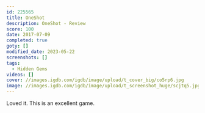 ```yaml
---
id: 225565
title: OneShot
description: OneShot - Review
score: 100
date: 2017-07-09
completed: true
goty: []
modified_date: 2023-05-22
screenshots: []
tags:
  - Hidden Gems
videos: []
cover: //images.igdb.com/igdb/image/upload/t_cover_big/co5rp6.jpg
image: //images.igdb.com/igdb/image/upload/t_screenshot_huge/scjtq5.jpg
---
```

Loved it. This is an excellent game.